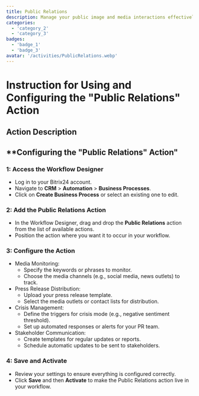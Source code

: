 ```yaml
---
title: Public Relations
description: Manage your public image and media interactions effectively.
categories: 
  - 'category_2'
  - 'category_3'
badges: 
  - 'badge_1'
  - 'badge_3'
avatar: '/activities/PublicRelations.webp'
---
```

# Instruction for Using and Configuring the "Public Relations" Action

## Action Description

## **Configuring the "Public Relations" Action"

### 1: Access the Workflow Designer
- Log in to your Bitrix24 account.
- Navigate to **CRM** > **Automation** > **Business Processes**.
- Click on **Create Business Process** or select an existing one to edit.

### 2: Add the Public Relations Action
- In the Workflow Designer, drag and drop the **Public Relations** action from the list of available actions.
- Position the action where you want it to occur in your workflow.

### 3: Configure the Action
- Media Monitoring:
  - Specify the keywords or phrases to monitor.
  - Choose the media channels (e.g., social media, news outlets) to track.
- Press Release Distribution:
  - Upload your press release template.
  - Select the media outlets or contact lists for distribution.
- Crisis Management:
  - Define the triggers for crisis mode (e.g., negative sentiment threshold).
  - Set up automated responses or alerts for your PR team.
- Stakeholder Communication:
  - Create templates for regular updates or reports.
  - Schedule automatic updates to be sent to stakeholders.

###  4: Save and Activate
- Review your settings to ensure everything is configured correctly.
- Click **Save** and then **Activate** to make the Public Relations action live in your workflow.


